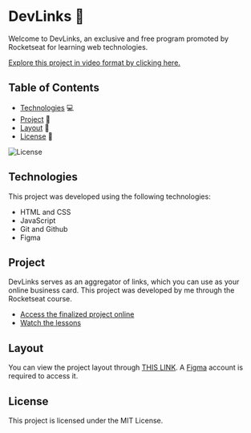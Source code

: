 # DevLinks 🚀

Welcome to DevLinks, an exclusive and free program promoted by Rocketseat for learning web technologies.

[Explore this project in video format by clicking here.](https://lp.rocketseat.com.br/devlinks/inscricao?utm_source=github&utm_medium=descricao&utm_campaign=capture-devlinks&utm_term=organic&utm_content=descricao-github-mayk-brito)

## Table of Contents

- [Technologies](#technologies) 💻
- [Project](#project) 📄
- [Layout](#layout) 🎨
- [License](#license) 📝

![License](https://img.shields.io/static/v1?label=license&message=MIT&color=49AA26&labelColor=000000)

## Technologies

This project was developed using the following technologies:

- HTML and CSS
- JavaScript
- Git and Github
- Figma

## Project

DevLinks serves as an aggregator of links, which you can use as your online business card. This project was developed by me through the Rocketseat course.

- [Access the finalized project online](https://yantvrs.github.io/DevLinks/index.html)
- [Watch the lessons](https://lp.rocketseat.com.br/devlinks/inscricao?utm_source=github&utm_medium=descricao&utm_campaign=capture-devlinks&utm_term=organic&utm_content=descricao-github-mayk-brito)

## Layout

You can view the project layout through [THIS LINK](https://www.figma.com/community/file/1187422022288947321). A [Figma](https://figma.com) account is required to access it.

## License

This project is licensed under the MIT License.
